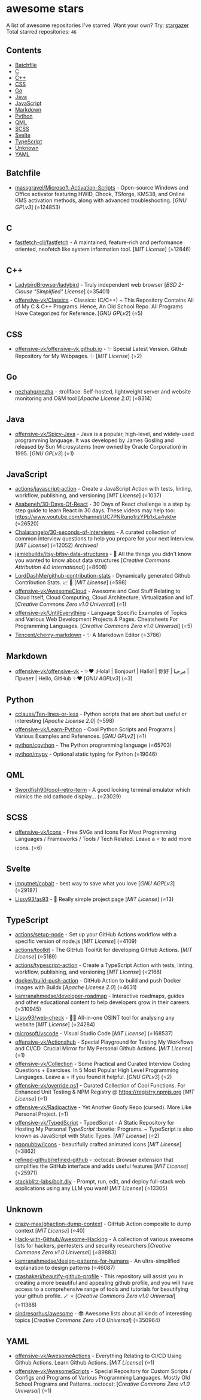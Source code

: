 # awesome stars

A list of awesome repositories I've starred. Want your own? Try: [stargazer](https://github.com/rverst/stargazer)  
Total starred repositories: `46`
## Contents

  - [Batchfile](#batchfile)
  - [C](#c)
  - [C++](#c-1)
  - [CSS](#css)
  - [Go](#go)
  - [Java](#java)
  - [JavaScript](#javascript)
  - [Markdown](#markdown)
  - [Python](#python)
  - [QML](#qml)
  - [SCSS](#scss)
  - [Svelte](#svelte)
  - [TypeScript](#typescript)
  - [Unknown](#unknown)
  - [YAML](#yaml)



## Batchfile

  - [massgravel/Microsoft-Activation-Scripts](https://github.com/massgravel/Microsoft-Activation-Scripts) - Open-source Windows and Office activator featuring HWID, Ohook, TSforge, KMS38, and Online KMS activation methods, along with advanced troubleshooting. \[*GNU GPLv3*\] (⭐️124853)

## C

  - [fastfetch-cli/fastfetch](https://github.com/fastfetch-cli/fastfetch) - A maintained, feature-rich and performance oriented, neofetch like system information tool. \[*MIT License*\] (⭐️12846)

## C++

  - [LadybirdBrowser/ladybird](https://github.com/LadybirdBrowser/ladybird) - Truly independent web browser \[*BSD 2-Clause "Simplified" License*\] (⭐️35401)
  - [offensive-vk/Classics](https://github.com/offensive-vk/Classics) - Classics: (C/C++) ~ This Repository Contains All of My C & C++ Programs. Hence, An Old School Repo. All Programs Have Categorized for Reference. \[*GNU GPLv2*\] (⭐️5)

## CSS

  - [offensive-vk/offensive-vk.github.io](https://github.com/offensive-vk/offensive-vk.github.io) - ✨ Special Latest Version. Github Repository for My Webpages.  ✨ \[*MIT License*\] (⭐️2)

## Go

  - [nezhahq/nezha](https://github.com/nezhahq/nezha) - :trollface: Self-hosted, lightweight server and website monitoring and O&M tool \[*Apache License 2.0*\] (⭐️8314)

## Java

  - [offensive-vk/Spicy-Java](https://github.com/offensive-vk/Spicy-Java) - Java is a popular, high-level, and widely-used programming language. It was developed by James Gosling and released by Sun Microsystems (now owned by Oracle Corporation) in 1995. \[*GNU GPLv3*\] (⭐️1)

## JavaScript

  - [actions/javascript-action](https://github.com/actions/javascript-action) - Create a JavaScript Action with tests, linting, workflow, publishing, and versioning \[*MIT License*\] (⭐️1037)
  - [Asabeneh/30-Days-Of-React](https://github.com/Asabeneh/30-Days-Of-React) - 30 Days of  React challenge is a step by step guide to learn React in 30 days.  These videos may help too: https://www.youtube.com/channel/UC7PNRuno1rzYPb1xLa4yktw (⭐️26520)
  - [Chalarangelo/30-seconds-of-interviews](https://github.com/Chalarangelo/30-seconds-of-interviews) - A curated collection of common interview questions to help you prepare for your next interview. \[*MIT License*\] (⭐️12052) *Archived!*
  - [jamiebuilds/itsy-bitsy-data-structures](https://github.com/jamiebuilds/itsy-bitsy-data-structures) - :european_castle: All the things you didn't know you wanted to know about data structures \[*Creative Commons Attribution 4.0 International*\] (⭐️8608)
  - [LordDashMe/github-contribution-stats](https://github.com/LordDashMe/github-contribution-stats) - Dynamically generated Github Contribution Stats. :chart_with_upwards_trend: :calendar: \[*MIT License*\] (⭐️598)
  - [offensive-vk/AwesomeCloud](https://github.com/offensive-vk/AwesomeCloud) - Awesome and Cool Stuff Relating to Cloud Itself, Cloud Computing, Cloud Architecture, Virtualization and IoT. \[*Creative Commons Zero v1.0 Universal*\] (⭐️1)
  - [offensive-vk/UntilEverything](https://github.com/offensive-vk/UntilEverything) - Language Specific Examples of Topics and Various Web Development Projects & Pages. Cheatsheets For Programming Languages.  \[*Creative Commons Zero v1.0 Universal*\] (⭐️5)
  - [Tencent/cherry-markdown](https://github.com/Tencent/cherry-markdown) - ✨ A Markdown Editor (⭐️3786)

## Markdown

  - [offensive-vk/offensive-vk](https://github.com/offensive-vk/offensive-vk) - ✨❤️ ¡Hola! | Bonjour! | Hallo! | 你好 | مرحبا | Привет | Hello, GitHub ✨❤️ \[*GNU AGPLv3*\] (⭐️3)

## Python

  - [cclauss/Ten-lines-or-less](https://github.com/cclauss/Ten-lines-or-less) - Python scripts that are short but useful or interesting \[*Apache License 2.0*\] (⭐️598)
  - [offensive-vk/Learn-Python](https://github.com/offensive-vk/Learn-Python) - Cool Python Scripts and Programs | Various Examples and References. \[*GNU GPLv2*\] (⭐️1)
  - [python/cpython](https://github.com/python/cpython) - The Python programming language (⭐️65703)
  - [python/mypy](https://github.com/python/mypy) - Optional static typing for Python (⭐️19046)

## QML

  - [Swordfish90/cool-retro-term](https://github.com/Swordfish90/cool-retro-term) - A good looking terminal emulator which mimics the old cathode display... (⭐️23029)

## SCSS

  - [offensive-vk/Icons](https://github.com/offensive-vk/Icons) - Free SVGs and Icons For Most Programming Languages / Frameworks / Tools / Tech Related. Leave a ⭐ to add more icons. (⭐️6)

## Svelte

  - [imputnet/cobalt](https://github.com/imputnet/cobalt) - best way to save what you love \[*GNU AGPLv3*\] (⭐️29187)
  - [Lissy93/as93](https://github.com/Lissy93/as93) - 💜 Really simple project page \[*MIT License*\] (⭐️13)

## TypeScript

  - [actions/setup-node](https://github.com/actions/setup-node) - Set up your GitHub Actions workflow with a specific version of node.js \[*MIT License*\] (⭐️4109)
  - [actions/toolkit](https://github.com/actions/toolkit) - The GitHub ToolKit for developing GitHub Actions. \[*MIT License*\] (⭐️5189)
  - [actions/typescript-action](https://github.com/actions/typescript-action) - Create a TypeScript Action with tests, linting, workflow, publishing, and versioning \[*MIT License*\] (⭐️2168)
  - [docker/build-push-action](https://github.com/docker/build-push-action) - GitHub Action to build and push Docker images with Buildx \[*Apache License 2.0*\] (⭐️4631)
  - [kamranahmedse/developer-roadmap](https://github.com/kamranahmedse/developer-roadmap) - Interactive roadmaps, guides and other educational content to help developers grow in their careers. (⭐️310945)
  - [Lissy93/web-check](https://github.com/Lissy93/web-check) - 🕵️‍♂️ All-in-one OSINT tool for analysing any website \[*MIT License*\] (⭐️24284)
  - [microsoft/vscode](https://github.com/microsoft/vscode) - Visual Studio Code \[*MIT License*\] (⭐️168537)
  - [offensive-vk/Actionshub](https://github.com/offensive-vk/Actionshub) - Special Playground for Testing My Workflows and CI/CD.  Crucial Mirror for My Personal Github Actions. \[*MIT License*\] (⭐️1)
  - [offensive-vk/Collection](https://github.com/offensive-vk/Collection) - Some Practical and Curated Interview Coding Questions + Exercises. In 5 Most Popular High Level Programming Languages. Leave a ⭐ if you found it helpful. \[*GNU GPLv3*\] (⭐️2)
  - [offensive-vk/override.ps1](https://github.com/offensive-vk/override.ps1) - Curated Collection of Cool Functions. For Enhanced Unit Testing & NPM Registry @ <https://registry.npmjs.org> \[*MIT License*\] (⭐️1)
  - [offensive-vk/Radioactive](https://github.com/offensive-vk/Radioactive) - Yet Another Goofy Repo (cursed). More Like Personal Project. (⭐️1)
  - [offensive-vk/TypedScript](https://github.com/offensive-vk/TypedScript) - TypedScript - A Static Repository for Hosting My Personal *TypeScript* :bowtie: Programs. ~ TypeScript is also known as JavaScript with Static Types. \[*MIT License*\] (⭐️2)
  - [pqoqubbw/icons](https://github.com/pqoqubbw/icons) - beautifully crafted animated icons \[*MIT License*\] (⭐️3862)
  - [refined-github/refined-github](https://github.com/refined-github/refined-github) - :octocat: Browser extension that simplifies the GitHub interface and adds useful features \[*MIT License*\] (⭐️25971)
  - [stackblitz-labs/bolt.diy](https://github.com/stackblitz-labs/bolt.diy) - Prompt, run, edit, and deploy full-stack web applications using any LLM you want! \[*MIT License*\] (⭐️13305)

## Unknown

  - [crazy-max/ghaction-dump-context](https://github.com/crazy-max/ghaction-dump-context) - GitHub Action composite to dump context \[*MIT License*\] (⭐️40)
  - [Hack-with-Github/Awesome-Hacking](https://github.com/Hack-with-Github/Awesome-Hacking) - A collection of various awesome lists for hackers, pentesters and security researchers \[*Creative Commons Zero v1.0 Universal*\] (⭐️89883)
  - [kamranahmedse/design-patterns-for-humans](https://github.com/kamranahmedse/design-patterns-for-humans) - An ultra-simplified explanation to design patterns (⭐️46087)
  - [rzashakeri/beautify-github-profile](https://github.com/rzashakeri/beautify-github-profile) - This repository will assist you in creating a more beautiful and appealing github profile, and you will have access to a comprehensive range of tools and tutorials for beautifying your github profile.  🪄 ⭐   \[*Creative Commons Zero v1.0 Universal*\] (⭐️11388)
  - [sindresorhus/awesome](https://github.com/sindresorhus/awesome) - 😎 Awesome lists about all kinds of interesting topics \[*Creative Commons Zero v1.0 Universal*\] (⭐️350964)

## YAML

  - [offensive-vk/AwesomeActions](https://github.com/offensive-vk/AwesomeActions) - Everything Relating to CI/CD Using Github Actions. Learn Github Actions. \[*MIT License*\] (⭐️1)
  - [offensive-vk/AwesomeScripts](https://github.com/offensive-vk/AwesomeScripts) - Special Repository for Custom Scripts / Configs and Programs of Various Programming Languages. Mostly Old School Programs and Patterns. :octocat: \[*Creative Commons Zero v1.0 Universal*\] (⭐️1)

